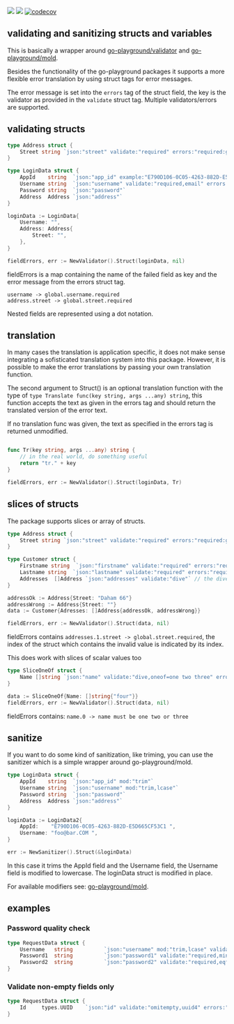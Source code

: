 [![](https://github.com/mbretter/go-validation/actions/workflows/test.yml/badge.svg)](https://github.com/mbretter/go-validation/actions/workflows/test.yml)
[![](https://goreportcard.com/badge/mbretter/go-validation)](https://goreportcard.com/report/mbretter/go-validation "Go Report Card")
[![codecov](https://codecov.io/gh/mbretter/go-validation/graph/badge.svg?token=YMBMKY7W9X)](https://codecov.io/gh/mbretter/go-validation)

## validating and sanitizing structs and variables

This is basically a wrapper around [go-playground/validator](https://github.com/go-playground/validator) and [go-playground/mold](https://github.com/go-playground/mold).

Besides the functionality of the go-playground packages it supports a more flexible error translation by using struct tags for error messages.

The error message is set into the `errors` tag of the struct field, the key is the validator as provided in the `validate` 
struct tag. Multiple validators/errors are supported.

## validating structs

```go
type Address struct {
    Street string `json:"street" validate:"required" errors:"required:global.street.required"`
}

type LoginData struct {
	AppId    string  `json:"app_id" example:"E790D106-0C05-4263-882D-E5D665CF53C1"`
	Username string  `json:"username" validate:"required,email" errors:"required:global.username.required,email:global.username.invalid"`
	Password string  `json:"password"`
	Address  Address `json:"address"`
}

loginData := LoginData{
    Username: "",
    Address: Address{
        Street: "",
    },
}

fieldErrors, err := NewValidator().Struct(loginData, nil)
```

fieldErrors is a map containing the name of the failed field as key and the error message from the errors struct tag.
```
username -> global.username.required
address.street -> global.street.required
```
Nested fields are represented using a dot notation.

## translation

In many cases the translation is application specific, it does not make sense integrating a sofisticated translation 
system into this package. However, it is possible to make the error translations by passing your own translation function.

The second argument to Struct() is an optional translation function with the type of `type Translate func(key string, args ...any) string`, 
this function accepts the text as given in the errors tag and should return the translated version of the error text.

If no translation func was given, the text as specified in the errors tag is returned unmodified.

```go

func Tr(key string, args ...any) string {
	// in the real world, do something useful
    return "tr." + key
}

fieldErrors, err := NewValidator().Struct(loginData, Tr)
```

## slices of structs

The package supports slices or array of structs.

```go
type Address struct {
    Street string `json:"street" validate:"required" errors:"required:global.street.required"`
}

type Customer struct {
    Firstname string  `json:"firstname" validate:"required" errors:"required:global.firstname.required"`
    Lastname string  `json:"lastname" validate:"required" errors:"required:global.lastname.required"`
    Addresses  []Address `json:"addresses" validate:"dive"` // the dive keyword is important
}

addressOk := Address{Street: "Daham 66"}
addressWrong := Address{Street: ""}
data := Customer{Adresses: []Address{addressOk, addressWrong}}

fieldErrors, err := NewValidator().Struct(data, nil)
```

fieldErrors contains `addresses.1.street -> global.street.required`, the index of the struct which contains the invalid 
value is indicated by its index.

This does work with slices of scalar values too
```go
type SliceOneOf struct {
	Name []string `json:"name" validate:"dive,oneof=one two three" errors:"oneof:name must be one two or three"`
}

data := SliceOneOf{Name: []string{"four"}}
fieldErrors, err := NewValidator().Struct(data, nil)
```

fieldErrors contains: `name.0 -> name must be one two or three`

## sanitize

If you want to do some kind of sanitization, like triming, you can use the sanitizer which is a simple wrapper around 
go-playground/mold.

```go
type LoginData struct {
	AppId    string  `json:"app_id" mod:"trim"`
	Username string  `json:"username" mod:"trim,lcase"`
	Password string  `json:"password"`
	Address  Address `json:"address"`
}

loginData := LoginData2{
    AppId:    "E790D106-0C05-4263-882D-E5D665CF53C1 ",
    Username: "foo@bar.COM ",
}

err := NewSanitizer().Struct(&loginData)
```

In this case it trims the AppId field and the Username field, the Username field is modified to lowercase.
The loginData struct is modified in place.

For available modifiers see: [go-playground/mold](https://github.com/go-playground/mold).

## examples

### Password quality check

```go
type RequestData struct {
	Username   string          `json:"username" mod:"trim,lcase" validate:"required,email" errors:"required:validation.global.email_required,email:validation.global.email_invalid"`
	Password1  string          `json:"password1" validate:"required,min=8,containsLowercase,containsUppercase,containsDigit,containsSpecialChar" errors:"required:validation.global.password_required,min:validation.global.password.minlength,containsLowercase:validation.global.password.lowercase,containsUppercase:validation.global.password.uppercase,containsDigit:validation.global.password.digit,containsSpecialChar:validation.global.password.special_character"`
	Password2  string          `json:"password2" validate:"required,eqfield=Password1" errors:"required:user.validation.passwords_must_match"`
}
```

### Validate non-empty fields only

```go
type RequestData struct {
	Id     types.UUID    `json:"id" validate:"omitempty,uuid4" errors:"uuid4:validation.global.id_invalid"`
}
```
